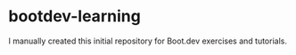 # bootdev-learning
I manually created this initial repository for Boot.dev exercises and tutorials.
